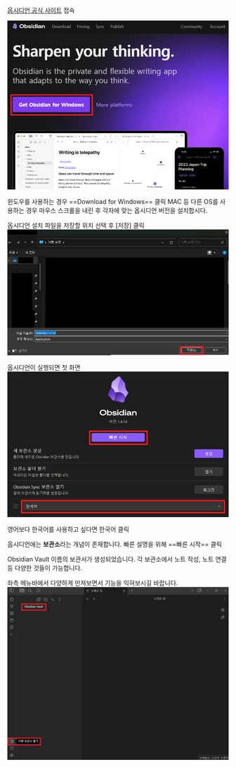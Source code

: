 [옵시디언 공식 사이트](https://obsidian.md/) 접속

<img class="img" src="/assets/img/Obsidian/Pasted image 20240425161504.png">

윈도우를 사용하는 경우 ==Download for Windows== 클릭
MAC 등 다른 OS를 사용하는 경우 마우스 스크롤을 내린 후 각자에 맞는 옵시디언 버전을 설치합시다.

옵시디언 설치 파일을 저장할 위치 선택 후 [저장] 클릭
<img class="img" src="/assets/img/Obsidian/Pasted image 20240425161748.png">

옵시디언이 실행되면 첫 화면
<img class="img" src="/assets/img/Obsidian/Pasted image 20240425161852.png">

영어보다 한국어를 사용하고 싶다면 한국어 클릭

옵시디언에는 **보관소**라는 개념이 존재합니다.
빠른 설명을 위해 ==빠른 시작== 클릭

Obsidian Vault 이름의 보관서가 생성되었습니다.
각 보관소에서 노트 작성, 노트 연결 등 다양한 것들이 가능합니다.

좌측 메뉴바에서 다양하게 만져보면서 기능을 익혀보시길 바랍니다.
<img class="img" src="/assets/img/Obsidian/Pasted image 20240425162058.png">

